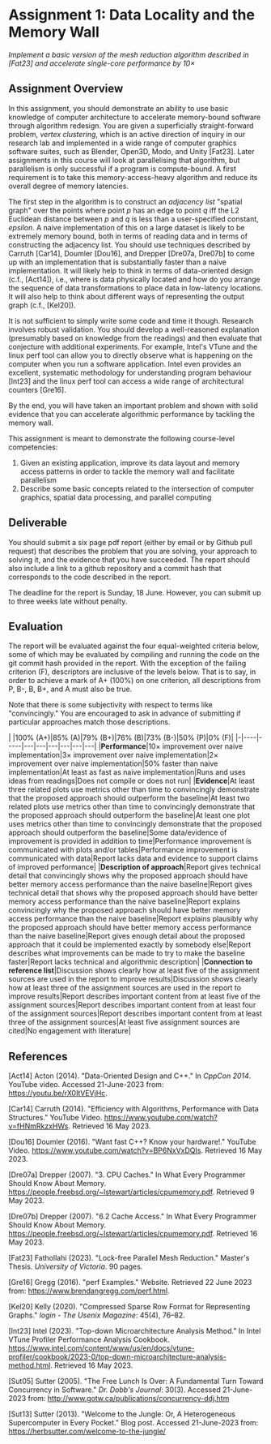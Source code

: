 # Assignment 1: Data Locality and the Memory Wall

_Implement a basic version of the mesh reduction algorithm described in [Fat23] and accelerate single-core performance by 10×_

## Assignment Overview

In this assignment, you should demonstrate an ability to use basic knowledge of computer architecture to accelerate memory-bound software through algorithm redesign. You are given a superficially straight-forward problem, _vertex clustering_, which is an active direction of inquiry in our research lab and implemented in a wide range of computer graphics software suites, such as Blender, Open3D, Modo, and Unity [Fat23]. Later assignments in this course will look at parallelising that algorithm, but parallelism is only successful if a program is compute-bound. A first requirement is to take this memory-access-heavy algorithm and reduce its overall degree of memory latencies.

The first step in the algorithm is to construct an _adjacency list_ "spatial graph" over the points where point _p_ has an edge to point _q_ iff the L2 Euclidean distance between _p_ and _q_ is less than a user-specified constant, _epsilon_. A naive implementation of this on a large dataset is likely to be extremely memory bound, both in terms of reading data and in terms of constructing the adjacency list. You should use techniques described by Carruth [Car14], Doumler [Dou16], and Drepper [Dre07a, Dre07b] to come up with an implementation that is substantially faster than a naive implementation. It will likely help to think in terms of data-oriented design (c.f., [Act14]), i.e., where is data physically located and how do you arrange the sequence of data transformations to place data in low-latency locations. It will also help to think about different ways of representing the output graph (c.f., [Kel20]).

It is not sufficient to simply write some code and time it though. Research involves robust validation. You should develop a well-reasoned explanation (presumably based on knowledge from the readings) and then evaluate that conjecture with additional experiments. For example, Intel's VTune and the linux perf tool can allow you to directly observe what is happening on the computer when you run a software application. Intel even provides an excellent, systematic methodology for understanding program behaviour [Int23] and the linux perf tool can access a wide range of architectural counters [Gre16].

By the end, you will have taken an important problem and shown with solid evidence that you can accelerate algorithmic performance by tackling the memory wall.

This assignment is meant to demonstrate the following course-level competencies:
 1. Given an existing application, improve its data layout and memory access patterns in order to tackle the memory wall and facilitate parallelism
 4. Describe some basic concepts related to the intersection of computer graphics, spatial data processing, and parallel computing



## Deliverable

You should submit a six page pdf report (either by email or by Github pull request) that describes the problem that you are solving, your approach to solving it, and the evidence that you have succeeded. The report should also include a link to a github repository and a commit hash that corresponds to the code described in the report.

The deadline for the report is Sunday, 18 June. However, you can submit up to three weeks late without penalty.


## Evaluation

The report will be evaluated against the four equal-weighted criteria below, some of which may be evaluated by compiling and running the code on the git commit hash provided in the report. With the exception of the failing criterion (F), descriptors are inclusive of the levels below. That is to say, in order to achieve a mark of A+ (100%) on one criterion, all descriptions from P, B-, B, B+, and A must also be true.

Note that there is some subjectivity with respect to terms like "convincingly." You are encouraged to ask in advance of submitting if particular approaches match those descriptions.


| |100% (A+)|85% (A)|79% (B+)|76% (B)|73% (B-)|50% (P)|0% (F)|
|-|----|-----|---|---|---|---|---|---|
|**Performance**|10× improvement over naive implementation|3× improvement over naive implementation|2× improvement over naive implementation|50% faster than naive implementation|At least as fast as naive implementation|Runs and uses ideas from readings|Does not compile or does not run|
|**Evidence**|At least three related plots use metrics other than time to convincingly demonstrate that the proposed approach should outperform the baseline|At least two related plots use metrics other than time to convincingly demonstrate that the proposed approach should outperform the baseline|At least one plot uses metrics other than time to convincingly demonstrate that the proposed approach should outperform the baseline|Some data/evidence of improvement is provided in addition to time|Performance improvement is communicated with plots and/or tables|Performance improvement is communicated with data|Report lacks data and evidence to support claims of improved performance|
|**Description of approach**|Report gives technical detail that convincingly shows why the proposed approach should have better memory access performance than the naive baseline|Report gives technical detail that shows why the proposed approach should have better memory access performance than the naive baseline|Report explains convincingly why the proposed approach should have better memory access performance than the naive baseline|Report explains plausibly why the proposed approach should have better memory access performance than the naive baseline|Report gives enough detail about the proposed approach that it could be implemented exactly by somebody else|Report describes what improvements can be made to try to make the baseline faster|Report lacks technical and algorithmic description|
|**Connection to reference list**|Discussion shows clearly how at least five of the assignment sources are used in the report to improve results|Discussion shows clearly how at least three of the assignment sources are used in the report to improve results|Report describes important content from at least five of the assignment sources|Report describes important content from at least four of the assignment sources|Report describes important content from at least three of the assignment sources|At least five assignment sources are cited|No engagement with literature|



## References

[Act14] Acton (2014). "Data-Oriented Design and C++." In _CppCon 2014_. YouTube video. Accessed 21-June-2023 from: https://youtu.be/rX0ItVEVjHc.

[Car14] Carruth (2014). "Efficiency with Algorithms, Performance with Data Structures." YouTube Video. https://www.youtube.com/watch?v=fHNmRkzxHWs. Retrieved 16 May 2023.

[Dou16] Doumler (2016). "Want fast C++? Know your hardware!." YouTube Video. https://www.youtube.com/watch?v=BP6NxVxDQIs. Retrieved 16 May 2023.

[Dre07a] Drepper (2007). "3. CPU Caches." In What Every Programmer Should Know About Memory. https://people.freebsd.org/~lstewart/articles/cpumemory.pdf. Retrieved 9 May 2023.

[Dre07b] Drepper (2007). "6.2 Cache Access." In What Every Programmer Should Know About Memory. https://people.freebsd.org/~lstewart/articles/cpumemory.pdf. Retrieved 16 May 2023.

[Fat23] Fathollahi (2023). "Lock-free Parallel Mesh Reduction." Master's Thesis. _University of Victoria_. 90 pages. 

[Gre16] Gregg (2016). "perf Examples." Website. Retrieved 22 June 2023 from: https://www.brendangregg.com/perf.html.

[Kel20] Kelly (2020). "Compressed Sparse Row Format for Representing Graphs." _login - The Usenix Magazine_: 45(4), 76–82.

[Int23] Intel (2023). "Top-down Microarchitecture Analysis Method." In Intel VTune Profiler Performance Analysis Cookbook. https://www.intel.com/content/www/us/en/docs/vtune-profiler/cookbook/2023-0/top-down-microarchitecture-analysis-method.html. Retrieved 16 May 2023.

[Sut05] Sutter (2005). "The Free Lunch Is Over: A Fundamental Turn Toward Concurrency in Software." _Dr. Dobb's Journal_: 30(3). Accessed 21-June-2023 from: http://www.gotw.ca/publications/concurrency-ddj.htm

[Sut13] Sutter (2013). "Welcome to the Jungle: Or, A Heterogeneous Supercomputer in Every Pocket." Blog post. Accessed 21-June-2023 from: https://herbsutter.com/welcome-to-the-jungle/ 
